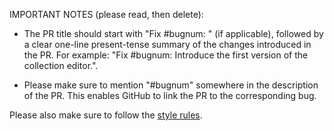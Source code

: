 IMPORTANT NOTES (please read, then delete):

* The PR title should start with "Fix #bugnum: " (if applicable), followed by a clear one-line present-tense summary of the changes introduced in the PR. For example: "Fix #bugnum: Introduce the first version of the collection editor.".

* Please make sure to mention "#bugnum" somewhere in the description of the PR. This enables GitHub to link the PR to the corresponding bug.

Please also make sure to follow the [style rules](https://github.com/Cloud-CV/EvalAI/blob/master/.github/CONTRIBUTING.md#style-rules).
